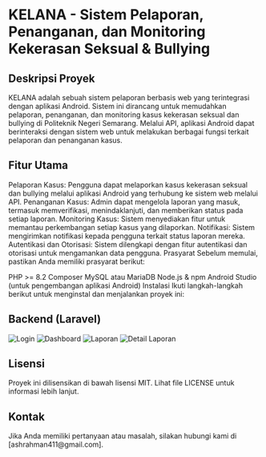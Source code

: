 <h1>KELANA - Sistem Pelaporan, Penanganan, dan Monitoring Kekerasan Seksual & Bullying</h1>
<h2>Deskripsi Proyek</h2>
KELANA adalah sebuah sistem pelaporan berbasis web yang terintegrasi dengan aplikasi Android. Sistem ini dirancang untuk memudahkan pelaporan, penanganan, dan monitoring kasus kekerasan seksual dan bullying di Politeknik Negeri Semarang. Melalui API, aplikasi Android dapat berinteraksi dengan sistem web untuk melakukan berbagai fungsi terkait pelaporan dan penanganan kasus.

<h2>Fitur Utama</h2>
Pelaporan Kasus: Pengguna dapat melaporkan kasus kekerasan seksual dan bullying melalui aplikasi Android yang terhubung ke sistem web melalui API.
Penanganan Kasus: Admin dapat mengelola laporan yang masuk, termasuk memverifikasi, menindaklanjuti, dan memberikan status pada setiap laporan.
Monitoring Kasus: Sistem menyediakan fitur untuk memantau perkembangan setiap kasus yang dilaporkan.
Notifikasi: Sistem mengirimkan notifikasi kepada pengguna terkait status laporan mereka.
Autentikasi dan Otorisasi: Sistem dilengkapi dengan fitur autentikasi dan otorisasi untuk mengamankan data pengguna.
Prasyarat
Sebelum memulai, pastikan Anda memiliki prasyarat berikut:

PHP >= 8.2
Composer
MySQL atau MariaDB
Node.js & npm
Android Studio (untuk pengembangan aplikasi Android)
Instalasi
Ikuti langkah-langkah berikut untuk menginstal dan menjalankan proyek ini:

## Backend (Laravel)
![Login](https://github.com/Dirach4/backend/blob/main/LOGIN.png)
![Dashboard](https://github.com/Dirach4/backend/blob/main/dashboard.png)
![Laporan](https://github.com/Dirach4/backend/blob/main/laporan.png)
![Detail Laporan](https://github.com/Dirach4/backend/blob/main/detaillaporan.png)

<h2>Lisensi</h2>
Proyek ini dilisensikan di bawah lisensi MIT. Lihat file LICENSE untuk informasi lebih lanjut.

<h2>Kontak</h2>
Jika Anda memiliki pertanyaan atau masalah, silakan hubungi kami di [ashrahman411@gmail.com].
